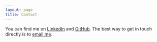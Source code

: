 ```yaml
---
layout: page
title: Contact
---
```


You can find me on [LinkedIn](https://linkedin.com/in/maxtarlov) and [GitHub](https://github.com/maxtarlov). The best way to get in touch directly is to [email me](mailto:bots@tarlov.dev).

